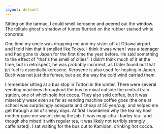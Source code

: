 ```yaml
---
layout: default
---
```

Sitting on the tarmac, I could smell kerosene and peered out the window. The telltale ghost's shadow of fumes flurried on the rubber stained white concrete.

One time my uncle was dropping me and my sister off at Ottawa airport,
and I told him that it smelled like Tokyo. I think it was when I was
a teenager and had gone to Japan for the first time the year before. He
said something to the effect of "that's the smell of cities". I didn't
think much of it at the time, but in retrospect, he was probably
incorrect, as I later found out that jet fuel is essentially kerosene.
Kerosene is also used for heating in Japan. But it was not just the
fumes, but also the way the cold wind carried them.

I remember sitting at a bus stop in Tottori in the winter. There were
several vending machines throughout the bus terminal outside the central
train station, one of which sold hot cocoa. They also sold coffee, but it was miserably weak even as far as vending machine coffee goes (the one at school was surprisingly adequate and cheap at 50 yen/cup, and helped me get through a lot of sleepy days. At first I wondered why the tea my host mother gave me wasn't doing the job. It was mugi-cha--barley tea--and though she mixed it with regular tea, it was likely not terribly strongly caffeinated). I sat waiting for the bus out to Kamidan, drinking hot cocoa.
